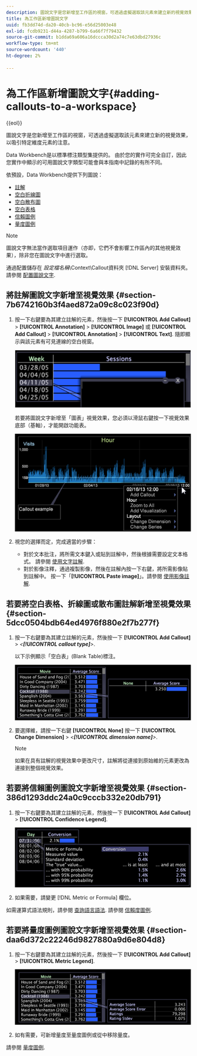 ```yaml
---
description: 圖說文字是您新增至工作區的視窗，可透過虛擬選取該元素來建立新的視覺效果，以吸引特定維度元素的注意。
title: 為工作區新增圖說文字
uuid: fb3dd74d-da20-40cb-bc96-e56d25003e48
exl-id: fcdb9231-d44a-4287-b799-6a66f7f79432
source-git-commit: b1dda69a606a16dccca30d2a74c7e63dbd27936c
workflow-type: tm+mt
source-wordcount: '440'
ht-degree: 2%

---
```


# 為工作區新增圖說文字{#adding-callouts-to-a-workspace}

{{eol}}

圖說文字是您新增至工作區的視窗，可透過虛擬選取該元素來建立新的視覺效果，以吸引特定維度元素的注意。

Data Workbench是以標準標注類型集提供的。 由於您的實作可完全自訂，因此您實作中顯示的可用圖說文字類型可能會與本指南中記錄的有所不同。

依預設，Data Workbench提供下列圖說：

* [註解](../../../home/c-get-started/c-vis/c-call-wkspc.md#section-7b6742160b3f4aed872a09c8c023f90d)
* [空白折線圖](../../../home/c-get-started/c-vis/c-call-wkspc.md#section-5dcc0504bdb64ed4976f880e2f7b277f)
* [空白散布圖](../../../home/c-get-started/c-vis/c-call-wkspc.md#section-5dcc0504bdb64ed4976f880e2f7b277f)
* [空白表格](../../../home/c-get-started/c-vis/c-call-wkspc.md#section-5dcc0504bdb64ed4976f880e2f7b277f)
* [信賴圖例](../../../home/c-get-started/c-vis/c-call-wkspc.md#section-386d1293ddc24a0c9cccb332e20db791)
* [量度圖例](../../../home/c-get-started/c-vis/c-call-wkspc.md#section-daa6d372c22246d9827880a9d6e804d8)

>[!NOTE]
>
>圖說文字無法當作選取項目運作（亦即，它們不會影響工作區內的其他視覺效果），除非您在圖說文字中進行選取。

通過配置儲存在 *設定檔名稱*\Context\Callout資料夾 [!DNL Server] 安裝資料夾。 請參閱 [配置圖說文字](../../../home/c-get-started/c-intf-anlys-ftrs/c-config-callouts.md#concept-f6e91e172f5e4c009245c9c549beb76a).

## 將註解圖說文字新增至視覺效果 {#section-7b6742160b3f4aed872a09c8c023f90d}

1. 按一下右鍵要為其建立註解的元素，然後按一下 **[!UICONTROL Add Callout]** > **[!UICONTROL Annotation]** > **[!UICONTROL Image]** 或 **[!UICONTROL Add Callout]** > **[!UICONTROL Annotation]** > **[!UICONTROL Text]**. 隨即顯示與該元素有可見連線的空白視窗。

   ![](assets/client-call.png)

   若要將圖說文字新增至「圖表」視覺效果，您必須以滑鼠右鍵按一下視覺效果底部（基軸），才能開啟功能表。

   ![](assets/visualization_callout_linegraph.png)

1. 視您的選擇而定，完成適當的步驟：

   * 對於文本批注，將所需文本鍵入或貼到註解中，然後根據需要設定文本格式。 請參閱 [使用文字註解](../../../home/c-get-started/c-analysis-vis/c-annots/c-text-annots.md#concept-55b4aa3e0c58470b8e3c9d452e12a777).
   * 對於影像注釋，通過複製影像，然後在註解內按一下右鍵，將所需影像貼到註解中。 按一下「**[!UICONTROL Paste image]**」。請參閱 [使用影像註解](../../../home/c-get-started/c-analysis-vis/c-annots/c-image-annots.md#concept-02081ed7d91c4fdcb8fc863f2a51c962).

## 若要將空白表格、折線圖或散布圖註解新增至視覺效果 {#section-5dcc0504bdb64ed4976f880e2f7b277f}

1. 按一下右鍵要為其建立註解的元素，然後按一下 **[!UICONTROL Add Callout]** > *&lt;**[!UICONTROL callout type]**>*.

   以下示例顯示「空白表」(Blank Table)標注。

   ![](assets/vis_callout_blank_bar_graph.png)

1. 要選擇維，請按一下右鍵 **[!UICONTROL None]** 按一下 **[!UICONTROL Change Dimension]** > *&lt;**[!UICONTROL dimension name]**>*.

   >[!NOTE]
   >
   >如果在具有註解的視覺效果中更改尺寸，註解將從連接到原始維的元素更改為連接到整個視覺效果。

## 若要將信賴圖例圖說文字新增至視覺效果 {#section-386d1293ddc24a0c9cccb332e20db791}

1. 按一下右鍵要為其建立註解的元素，然後按一下 **[!UICONTROL Add Callout]** > **[!UICONTROL Confidence Legend]**.

   ![](assets/vis_callout_confidenceLegend.png)

1. 如果需要，請變更 [!DNL Metric or Formula] 欄位。

如需運算式語法規則，請參閱 [查詢語言語法](../../../home/c-get-started/c-qry-lang-syntx/c-qry-lang-syntx.md#concept-15d1d3f5164a47d49468c5acb7299d9f). 請參閱 [信賴度圖例](../../../home/c-get-started/c-analysis-vis/c-legends/c-conf-leg.md#concept-73db81c2c218427786c04068aa778efd).

## 若要將量度圖例圖說文字新增至視覺效果 {#section-daa6d372c22246d9827880a9d6e804d8}

1. 按一下右鍵要為其建立註解的元素，然後按一下 **[!UICONTROL Add Callout]** > **[!UICONTROL Metric Legend]**.

   ![](assets/vis_callout_metricLegend.png)

1. 如有需要，可新增量度至量度圖例或從中移除量度。

請參閱 [量度圖例](../../../home/c-get-started/c-analysis-vis/c-legends/c-metric-leg.md#concept-e7195bc8f7844ae295bda3a88b028d5b).

